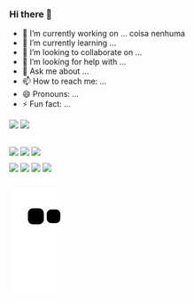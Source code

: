 ### Hi there 👋

- 🔭 I’m currently working on ... coisa nenhuma
- 🌱 I’m currently learning ...
- 👯 I’m looking to collaborate on ...
- 🤔 I’m looking for help with ...
- 💬 Ask me about ...
- 📫 How to reach me: ...
- 😄 Pronouns: ...
- ⚡ Fun fact: ...


<div style="display: inline-block;" align="center">
  <img height="100em" src="https://github-readme-stats.vercel.app/api?username=MatheusFLadislau&theme=dark"/>
  <img height="100em" src="https://github-readme-stats.vercel.app/api/top-langs/?username=MatheusFLadislau&theme=dark&layout=compact">
</div>

##

<div style="display: inline-block;" align="center">
  <div style="float: left;">
  <img src="https://img.shields.io/badge/Twitter-1DA1F2?style=for-the-badge&logo=twitter&logoColor=white">
  <img src="https://img.shields.io/badge/Gmail-D14836?style=for-the-badge&logo=gmail&logoColor=white">
  <img src="https://img.shields.io/badge/Facebook-1877F2?style=for-the-badge&logo=facebook&logoColor=white">
</div>
  
##
  
  <img style="height: 50px;" src="https://cdn.jsdelivr.net/gh/devicons/devicon/icons/csharp/csharp-plain.svg" />
  <img style="height: 50px;" src="https://cdn.jsdelivr.net/gh/devicons/devicon/icons/css3/css3-plain-wordmark.svg" />
  <img style="height: 50px;" src="https://cdn.jsdelivr.net/gh/devicons/devicon/icons/html5/html5-plain-wordmark.svg" />
  <img style="height: 50px;" src="https://cdn.jsdelivr.net/gh/devicons/devicon/icons/mysql/mysql-original-wordmark.svg" />
</div>

##

<div style="display: inline-block;" align="center">
  <img src="https://github.com/MatheusFLadislau/Snake/blob/output/github-contribution-grid-snake.svg">
</div>
